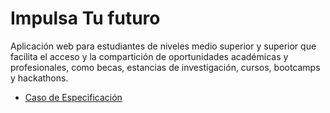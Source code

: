 # Impulsa Tu futuro 

Aplicación web para estudiantes de niveles medio superior y superior que facilita el acceso y la compartición de oportunidades académicas y profesionales, como becas, estancias de investigación, cursos, bootcamps y hackathons.

* [Caso de Especificación](docs\especificacion.md)
